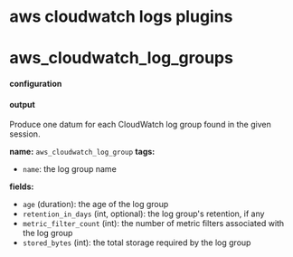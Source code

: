 aws cloudwatch logs plugins
===========================

# aws_cloudwatch_log_groups

#### configuration

#### output

Produce one datum for each CloudWatch log group found in the given session.

**name:** `aws_cloudwatch_log_group`
**tags:**

- `name`: the log group name

**fields:**

- `age` (duration): the age of the log group
- `retention_in_days` (int, optional): the log group's retention, if any
- `metric_filter_count` (int): the number of metric filters associated with the log group
- `stored_bytes` (int): the total storage required by the log group
 